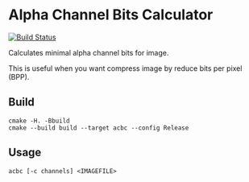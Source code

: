 # Alpha Channel Bits Calculator

[![Build Status](https://travis-ci.org/xpol/acbc.png)](https://travis-ci.org/xpol/acbc)

Calculates minimal alpha channel bits for image.

This is useful when you want compress image by reduce bits per pixel (BPP).

## Build

```
cmake -H. -Bbuild
cmake --build build --target acbc --config Release
```

## Usage

```
acbc [-c channels] <IMAGEFILE>
```

